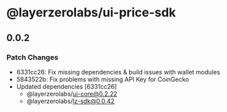 # @layerzerolabs/ui-price-sdk

## 0.0.2

### Patch Changes

- 6331cc26: Fix missing dependencies & build issues with wallet modules
- 5843522b: Fix problems with missing API Key for CoinGecko
- Updated dependencies [6331cc26]
  - @layerzerolabs/ui-core@0.2.22
  - @layerzerolabs/lz-sdk@0.0.42
